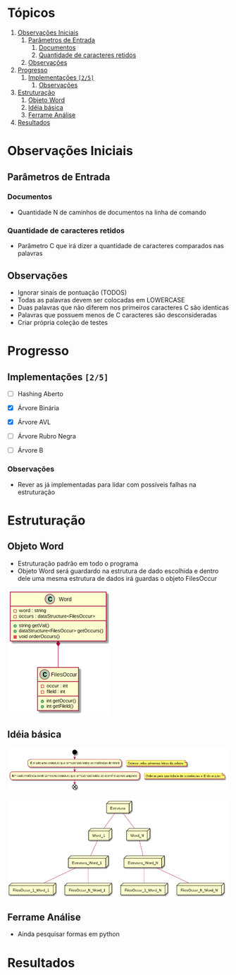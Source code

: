 
# Tópicos

1.  [Observações Iniciais](#org0210053)
    1.  [Parâmetros de Entrada](#org0e2ce21)
        1.  [Documentos](#orgfb5691f)
        2.  [Quantidade de caracteres retidos](#org8ea0880)
    2.  [Observações](#org54e9a8f)
2.  [Progresso](#org185b33e)
    1.  [Implementações <code>[2/5]</code>](#org536e560)
        1.  [Observações](#org6150ed8)
3.  [Estruturação](#org302e4b4)
    1.  [Objeto Word](#org6703bb7)
    2.  [Idéia básica](#org2854a10)
    3.  [Ferrame Análise](#org32ef31d)
4.  [Resultados](#orgbb436a1)



<a id="org0210053"></a>

# Observações Iniciais


<a id="org0e2ce21"></a>

## Parâmetros de Entrada


<a id="orgfb5691f"></a>

### Documentos

-   Quantidade N de caminhos de documentos na linha de comando


<a id="org8ea0880"></a>

### Quantidade de caracteres retidos

-   Parâmetro C que irá dizer a quantidade de caracteres comparados nas palavras


<a id="org54e9a8f"></a>

## Observações

-   Ignorar sinais de pontuação (TODOS)
-   Todas as palavras devem ser colocadas em LOWERCASE
-   Duas palavras que não diferem nos primeiros caracteres C são identicas
-   Palavras que possuem menos de C caracteres são desconsideradas
-   Criar própria coleção de testes


<a id="org185b33e"></a>

# Progresso


<a id="org536e560"></a>

## Implementações <code>[2/5]</code>

-   [ ] Hashing Aberto
-   [X] Árvore Binária
-   [X] Árvore AVL
-   [ ] Árvore Rubro Negra
-   [ ] Árvore B


<a id="org6150ed8"></a>

### Observações

-   Rever as já implementadas para lidar com possíveis falhas na estruturação


<a id="org302e4b4"></a>

# Estruturação


<a id="org6703bb7"></a>

## Objeto Word

-   Estruturação padrão em todo o programa
-   Objeto Word será guardardo na estrutura de dado escolhida e dentro dele uma mesma estrutura de dados irá guardas o objeto FilesOccur

![img](objeto.png)


<a id="org2854a10"></a>

## Idéia básica

![img](ideia_basica.png)

![img](ideia.png)


<a id="org32ef31d"></a>

## Ferrame Análise

-   Ainda pesquisar formas em python


<a id="orgbb436a1"></a>

# Resultados

